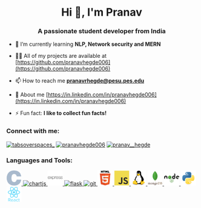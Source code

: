 <h1 align="center">Hi 👋, I'm Pranav</h1>
<h3 align="center">A passionate student developer from India</h3>

- 🌱 I’m currently learning **NLP, Network security and MERN**

- 👨‍💻 All of my projects are available at [https://github.com/pranavhegde006](https://github.com/pranavhegde006)

- 📫 How to reach me **pranavrhegde@pesu.pes.edu**

- 📄 About me [https://in.linkedin.com/in/pranavhegde006](https://in.linkedin.com/in/pranavhegde006)

- ⚡ Fun fact: **I like to collect fun facts!**

<h3 align="left">Connect with me:</h3>
<p align="left">
<a href="https://twitter.com/tabsoverspaces_" target="blank"><img align="center" src="https://cdn.jsdelivr.net/npm/simple-icons@3.0.1/icons/twitter.svg" alt="tabsoverspaces_" height="30" width="40" /></a>
<a href="https://linkedin.com/in/pranavhegde006" target="blank"><img align="center" src="https://cdn.jsdelivr.net/npm/simple-icons@3.0.1/icons/linkedin.svg" alt="pranavhegde006" height="30" width="40" /></a>
<a href="https://instagram.com/pranav__hegde" target="blank"><img align="center" src="https://cdn.jsdelivr.net/npm/simple-icons@3.0.1/icons/instagram.svg" alt="pranav__hegde" height="30" width="40" /></a>
</p>

<h3 align="left">Languages and Tools:</h3>
<p align="left"> <a href="https://www.cprogramming.com/" target="_blank"> <img src="https://raw.githubusercontent.com/devicons/devicon/master/icons/c/c-original.svg" alt="c" width="40" height="40"/> </a> <a href="https://www.chartjs.org" target="_blank"> <img src="https://www.chartjs.org/media/logo-title.svg" alt="chartjs" width="40" height="40"/> </a> <a href="https://expressjs.com" target="_blank"> <img src="https://raw.githubusercontent.com/devicons/devicon/master/icons/express/express-original-wordmark.svg" alt="express" width="40" height="40"/> </a> <a href="https://flask.palletsprojects.com/" target="_blank"> <img src="https://www.vectorlogo.zone/logos/pocoo_flask/pocoo_flask-icon.svg" alt="flask" width="40" height="40"/> </a> <a href="https://git-scm.com/" target="_blank"> <img src="https://www.vectorlogo.zone/logos/git-scm/git-scm-icon.svg" alt="git" width="40" height="40"/> </a> <a href="https://www.w3.org/html/" target="_blank"> <img src="https://raw.githubusercontent.com/devicons/devicon/master/icons/html5/html5-original-wordmark.svg" alt="html5" width="40" height="40"/> </a> <a href="https://developer.mozilla.org/en-US/docs/Web/JavaScript" target="_blank"> <img src="https://raw.githubusercontent.com/devicons/devicon/master/icons/javascript/javascript-original.svg" alt="javascript" width="40" height="40"/> </a> <a href="https://www.linux.org/" target="_blank"> <img src="https://raw.githubusercontent.com/devicons/devicon/master/icons/linux/linux-original.svg" alt="linux" width="40" height="40"/> </a> <a href="https://www.mongodb.com/" target="_blank"> <img src="https://raw.githubusercontent.com/devicons/devicon/master/icons/mongodb/mongodb-original-wordmark.svg" alt="mongodb" width="40" height="40"/> </a> <a href="https://nodejs.org" target="_blank"> <img src="https://raw.githubusercontent.com/devicons/devicon/master/icons/nodejs/nodejs-original-wordmark.svg" alt="nodejs" width="40" height="40"/> </a> <a href="https://www.python.org" target="_blank"> <img src="https://raw.githubusercontent.com/devicons/devicon/master/icons/python/python-original.svg" alt="python" width="40" height="40"/> </a> <a href="https://reactjs.org/" target="_blank"> <img src="https://raw.githubusercontent.com/devicons/devicon/master/icons/react/react-original-wordmark.svg" alt="react" width="40" height="40"/> </a> </p>
